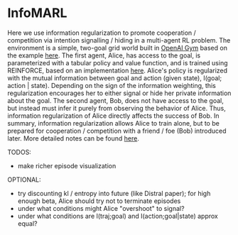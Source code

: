 # InfoMARL

Here we use information regularization to promote cooperation / competition via intention signalling / hiding in a multi-agent RL problem. The environment is a simple, two-goal grid world built in [OpenAI Gym](https://github.com/openai/gym) based on the example [here](https://github.com/dennybritz/reinforcement-learning/blob/master/lib/envs/gridworld.py). The first agent, Alice, has access to the goal, is parameterized with a tabular policy and value function, and is trained using REINFORCE, based on an implementation [here](https://github.com/dennybritz/reinforcement-learning/blob/master/PolicyGradient/CliffWalk%20REINFORCE%20with%20Baseline%20Solution.ipynb). Alice's policy is regularized with the mutual information between goal and action (given state), I(goal; action | state). Depending on the sign of the information weighting, this regularization encourages her to either signal or hide her private information about the goal. The second agent, Bob, does not have access to the goal, but instead must infer it purely from observing the behavior of Alice. Thus, information regularization of Alice directly affects the success of Bob. In summary, information regularization allows Alice to train alone, but to be prepared for cooperation / competition with a friend / foe (Bob) introduced later. More detailed notes can be found [here](http://djstrouse.com/downloads/infomarl.pdf).

TODOS:
*	make richer episode visualization

OPTIONAL:
*	try discounting kl / entropy into future (like Distral paper); for high enough beta, Alice should try not to terminate episodes
*	under what conditions might Alice "overshoot" to signal?
*	under what conditions are I(traj;goal) and I(action;goal|state) approx equal?